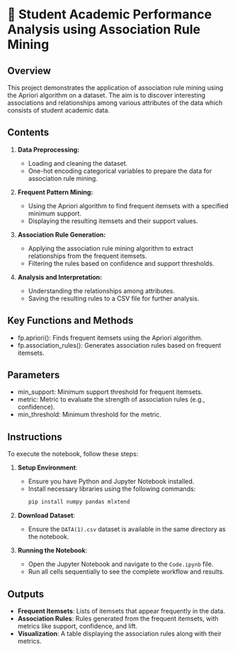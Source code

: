 # 📖 Student Academic Performance Analysis using Association Rule Mining

## Overview
This project demonstrates the application of association rule mining using the Apriori algorithm on a dataset. The aim is to discover interesting associations and relationships among various attributes of the data which consists of student academic data.

## Contents

1. **Data Preprocessing:**
    - Loading and cleaning the dataset.
    - One-hot encoding categorical variables to prepare the data for association rule mining.

2. **Frequent Pattern Mining:**
    - Using the Apriori algorithm to find frequent itemsets with a specified minimum support.
    - Displaying the resulting itemsets and their support values.

3. **Association Rule Generation:**
    - Applying the association rule mining algorithm to extract relationships from the frequent itemsets.
    - Filtering the rules based on confidence and support thresholds.

4. **Analysis and Interpretation:**
    - Understanding the relationships among attributes.
    - Saving the resulting rules to a CSV file for further analysis.
    
## Key Functions and Methods
  - fp.apriori(): Finds frequent itemsets using the Apriori algorithm.
  - fp.association_rules(): Generates association rules based on frequent itemsets.

## Parameters
  - min_support: Minimum support threshold for frequent itemsets.
  - metric: Metric to evaluate the strength of association rules (e.g., confidence).
  - min_threshold: Minimum threshold for the metric.

## Instructions
To execute the notebook, follow these steps:

1. **Setup Environment**:
    - Ensure you have Python and Jupyter Notebook installed.
    - Install necessary libraries using the following commands:
      ```bash
      pip install numpy pandas mlxtend
      ```

2. **Download Dataset**:
    - Ensure the `DATA(1).csv` dataset is available in the same directory as the notebook.

3. **Running the Notebook**:
    - Open the Jupyter Notebook and navigate to the `Code.ipynb` file.
    - Run all cells sequentially to see the complete workflow and results.

## Outputs
  - **Frequent Itemsets**: Lists of itemsets that appear frequently in the data.
  - **Association Rules**: Rules generated from the frequent itemsets, with metrics like support, confidence, and lift.
  - **Visualization**: A table displaying the association rules along with their metrics.
